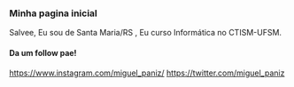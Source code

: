 ### Minha pagina inicial

Salvee, Eu sou de Santa Maria/RS , Eu curso Informática no CTISM-UFSM.

#### Da um follow pae!
https://www.instagram.com/miguel_paniz/
https://twitter.com/miguel_paniz
